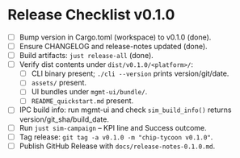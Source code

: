 # Release Checklist v0.1.0

- [ ] Bump version in Cargo.toml (workspace) to v0.1.0 (done).
- [ ] Ensure CHANGELOG and release-notes updated (done).
- [ ] Build artifacts: `just release-all` (done).
- [ ] Verify dist contents under `dist/v0.1.0/<platform>/`:
  - [ ] CLI binary present; `./cli --version` prints version/git/date.
  - [ ] `assets/` present.
  - [ ] UI bundles under `mgmt-ui/bundle/`.
  - [ ] `README_quickstart.md` present.
- [ ] IPC build info: run mgmt-ui and check `sim_build_info()` returns version/git_sha/build_date.
- [ ] Run `just sim-campaign` – KPI line and Success outcome.
- [ ] Tag release: `git tag -a v0.1.0 -m "chip-tycoon v0.1.0"`.
- [ ] Publish GitHub Release with `docs/release-notes-0.1.0.md`.
